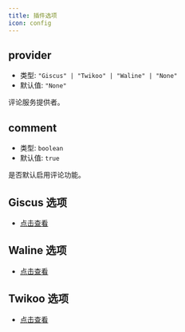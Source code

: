 ```yaml
---
title: 插件选项
icon: config
---
```


## provider

- 类型: `"Giscus" | "Twikoo" | "Waline" | "None"`
- 默认值: `"None"`

评论服务提供者。

## comment

- 类型: `boolean`
- 默认值: `true`

是否默认启用评论功能。

## Giscus 选项

- [点击查看](giscus.md)

## Waline 选项

- [点击查看](waline.md)

## Twikoo 选项

- [点击查看](twikoo.md)
